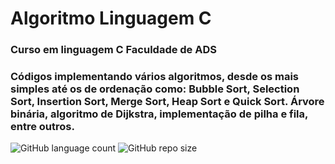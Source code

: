 # Algoritmo Linguagem C

### Curso em linguagem C Faculdade de ADS
### Códigos implementando vários algoritmos, desde os mais simples até os de ordenação como: Bubble Sort, Selection Sort, Insertion Sort, Merge Sort, Heap Sort e Quick Sort. Árvore binária, algoritmo de Dijkstra, implementação de pilha e fila, entre outros.

![GitHub language count](https://img.shields.io/github/languages/count/ValmirSGama/AlgoritmoLinguagemC)
![GitHub repo size](https://img.shields.io/github/repo-size/ValmirSGama/AlgoritmoLinguagemC)



